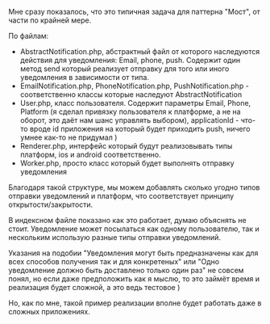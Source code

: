 Мне сразу показалось, что это типичная задача для паттерна "Мост", от части по крайней мере.

По файлам:
- AbstractNotification.php, абстрактный файл от которого наследуются действия для уведомления: Email, phone, push. Содержит один метод send который реализует отправку для того или иного уведомления в зависимости от типа.
- EmailNotification.php, PhoneNotification.php, PushNotification.php - соответственно классы которые наследуют AbstractNotification
- User.php, класс пользователя. Содержит параметры Email, Phone, Platform (я сделал привязку пользователя к платформе, а не на оборот, это даёт нам шанс управлять выбором), applicationId - что-то вроде id приложения на который будет приходить push, ничего умнее как-то не придумал )
- Renderer.php, интерфейс который будут реализовывать типы платформ, ios и android соответственно.
- Worker.php, просто класс который будет выполнять отправку уведомления


Благодаря такой структуре, мы можем добавлять сколько угодно типов отправки уведомлений и платформ, что соответствует принципу открытости/закрытости.

В индексном файле показано как это работает, думаю объяснять не стоит.
Уведомление может посылаться как одному пользователю, так и нескольким использую разные типы отправки уведомлений.

Указания на подобии "Уведомления могут быть предназначены как для всех способов получения так и для конкретеных" или "Одно уведомление должно быть доставлено только один раз" не совсем понял, но если даже предположить как я мыслю, то это займёт время и реализация будет сложной, а это ведь тестовое )

Но, как по мне, такой пример реализации вполне будет работать даже в сложных приложениях.
